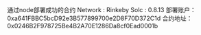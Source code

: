通过node部署成功的合约
Network : Rinkeby    Solc : 0.8.13
部署账户：0xa641FBBC5bcD92e3B577899700e2D8F70D372C1d
合约地址：0x0246B2F978725Be4B2A70E1286Da8cf0Ead0001b